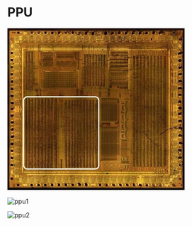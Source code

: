 # PPU

![locator_ppu](/imgstore/soc/locator_ppu.jpg)

![ppu1](/imgstore/soc/ppu1.jpg)

![ppu2](/imgstore/soc/ppu2.jpg)
